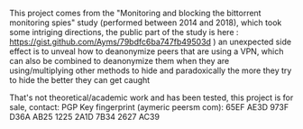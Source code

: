 This project comes from the "Monitoring and blocking the bittorrent monitoring spies" study (performed between 2014 and 2018), which took some intriging directions, the public part of the study is here :
https://gist.github.com/Ayms/79bdfc6ba747fb49503d ) an unexpected side effect is to unveal how to deanonymize peers that are using a VPN, which can also be combined to deanonymize them when they are using/multiplying other methods to hide and paradoxically the more they try to hide the better they can get caught

That's not theoretical/academic work and has been tested, this project is for sale, contact: PGP Key fingerprint (aymeric peersm com): 65EF AE3D 973F D36A AB25 1225 2A1D 7B34 2627 AC39